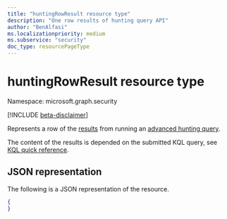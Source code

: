 ```yaml
---
title: "huntingRowResult resource type"
description: "One row results of hunting query API"
author: "BenAlfasi"
ms.localizationpriority: medium
ms.subservice: "security"
doc_type: resourcePageType
---
```


# huntingRowResult resource type

Namespace: microsoft.graph.security

[!INCLUDE [beta-disclaimer](../../includes/beta-disclaimer.md)]

Represents a row of the [results](../resources/security-huntingqueryresults.md) from running an [advanced hunting query](../api/security-security-runhuntingquery.md).

The content of the results is depended on the submitted KQL query, see [KQL quick reference](/azure/data-explorer/kql-quick-reference).


## JSON representation
The following is a JSON representation of the resource.
<!-- {
  "blockType": "resource",
  "@odata.type": "microsoft.graph.security.huntingRowResult",
  "openType": true
}
-->
``` json
{
}
```